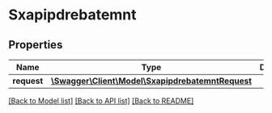 # Sxapipdrebatemnt

## Properties
Name | Type | Description | Notes
------------ | ------------- | ------------- | -------------
**request** | [**\Swagger\Client\Model\SxapipdrebatemntRequest**](SxapipdrebatemntRequest.md) |  | [optional] 

[[Back to Model list]](../README.md#documentation-for-models) [[Back to API list]](../README.md#documentation-for-api-endpoints) [[Back to README]](../README.md)


